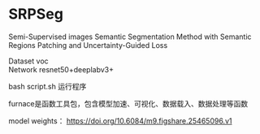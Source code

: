 # SRPSeg
Semi-Supervised images Semantic Segmentation Method with Semantic Regions Patching and Uncertainty-Guided Loss

Dataset voc  
Network resnet50+deeplabv3+

bash script.sh 运行程序

furnace是函数工具包，包含模型加速、可视化、数据载入、数据处理等函数

model weights： https://doi.org/10.6084/m9.figshare.25465096.v1  

